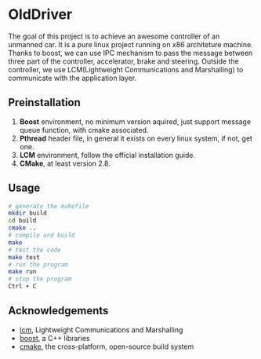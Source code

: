 # OldDriver

The goal of this project is to achieve an awesome controller of an unmanned car. It is a pure linux project running on x86 architeture machine. Thanks to boost, we can use IPC mechanism to pass the message between three part of the controller, accelerator, brake and steering. Outside the controller, we use LCM(Lightweight Communications and Marshalling) to communicate with the application layer.

## Preinstallation

1. **Boost** environment, no minimum version aquired, just support message queue function, with cmake associated.
2. **Pthread** header file, in general it exists on every linux system, if not, get one.
3. **LCM** environment, follow the official installation guide.
4. **CMake**, at least version 2.8.

## Usage

```bash
# generate the makefile
mkdir build
cd build
cmake ..
# compile and build
make
# test the code
make test
# run the program
make run
# stop the program
Ctrl + C
```

## Acknowledgements

- [lcm](https://github.com/lcm-proj/lcm), Lightweight Communications and Marshalling
- [boost](https://github.com/boostorg/boost), a C++ libraries
- [cmake](https://github.com/Kitware/CMake), the cross-platform, open-source build system
